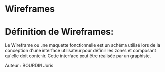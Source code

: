 # Wireframes

# Définition de Wireframes:

Le Wireframe ou une maquette fonctionnelle est un schéma utilisé lors de la conception d'une interface utilisateur
pour définir les zones et composant qu'elle doit contenir.
Cette interface peut être réalisée par un graphiste.







Auteur : BOURDIN Joris